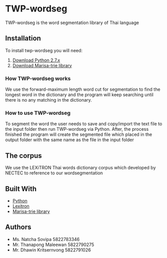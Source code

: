 # TWP-wordseg

TWP-wordseg is the word segmentation library of Thai language 

## Installation

To install twp-wordseg you will need:
  1. [Download Python 2.7.x](https://www.python.org/download/releases/2.7/)
  2. [Download Marisa-trie library](https://pypi.python.org/pypi/marisa-trie)
   

### How TWP-wordseg works

We use the forward-maximum length word cut for segmentation to find the longest word in the dictionary and the program will keep searching until there is no any matching in the dictionary.

### How to use TWP-wordseg

To segment the word the user needs to save and copy/import the text file to the input folder then run TWP-wordseg via Python.
After, the process finished the program will create the segmented file which placed in the output folder with the same name as the file in the input folder 

### 


## The corpus

We use the LEXiTRON Thai words dictionary corpus which developed by NECTEC to reference to our wordsegmentation

## Built With

* [Python](https://www.python.org) 
* [Lexitron](http://lexitron.nectec.or.th)
* [Marisa-trie library](https://pypi.python.org/pypi/marisa-trie)


## Authors
* Ms. Natcha  Sovipa  5822783346 
* Mr. Thanapong  Maleewan  5822790275
* Mr. Dhawin Kritsernvong  5822791026
